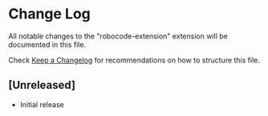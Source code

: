 # Change Log

All notable changes to the "robocode-extension" extension will be documented in this file.

Check [Keep a Changelog](http://keepachangelog.com/) for recommendations on how to structure this file.

## [Unreleased]

- Initial release